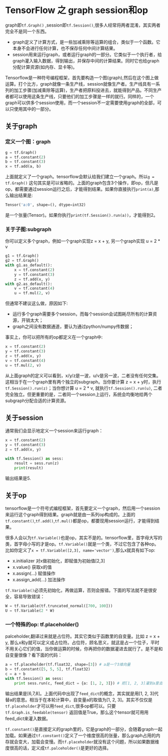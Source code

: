 # TensorFlow 之 graph session和op

graph即`tf.Graph()` ,session即`tf.Session()`,很多人经常将两者混淆，其实两者完全不是同一个东西。

- graph定义了计算方式，是一些加减乘除等运算的组合，类似于一个函数。它本身不会进行任何计算，也不保存任何中间计算结果。
- session用来运行graph，或者运行graph的一部分。它类似于一个执行者，给graph灌入输入数据，得到输出，并保存中间的计算结果。同时它也给graph分配计算资源(如内存、显卡等)。

Tensorflow是一种符号编程框架，首先要构造一个图(graph),然后在这个图上做运算。打个比方，graph就像一条生产线，session就像生产者。生产线具有一系列的加工步骤(加减乘除等运算)，生产者把原料投进去，就能得到产品。不同生产者都可以使用这条生产线，只要他们的加工步骤是一样的就行。同样的，一个graph可以供多个session使用，而一个session不一定需要使用graph的全部，可以只使用其中的一部分。

## 关于graph

### 定义一个图：graph

```python
g = tf.Graph()
a = tf.constant(2)
b = tf.constant(3)
x = tf.add(a, b)
```

上面就定义了一个graph。tensorflow会默认给我们建立一个graph。所以`g = tf.Graph()` 这句其实是可以省略的。上面的graph包含3个操作，即op，但凡是op，都需要通过session运行之后，才能得到结果。如果你直接执行`print(a)`,那么输出结果是:

```python
Tensor('a:0', shape=(), dtype=int32)
```

是一个张量(Tensor)。如果你执行`print(tf.Session().run(a))`，才能得到2。

### 关于子图:subgraph

你可以定义多个graph，例如一个graph实现z = x + y, 另一个graph实现 u = 2 * v

```python
g1 = tf.Graph()
g2 = tf.Graph()
with g1.as_default():
    x = tf.constant(2)
    y = tf.constant(3)
    z = tf.add(x, y)
with g2.as_default():
    v = tf.constant(4)
    u = tf.mul(2, v)
```

但通常不建议这么做，原因如下:

- 运行多个graph需要多个session，而每个session会试图耗尽所有的计算资源，开销太大；
- graph之间没有数据通道，要认为通过python/numpy传数据；

事实上，你可以把所有的op都定义在一个graph中:

```python
x = tf.constant(2)
y = tf.constant(3)
z = tf.add(x, y)
v = tf.constant(4)
u = tf.mul(2, v)
```

从上面graph的定义可以看到，x/y/z是一波，u/v是另一波，二者没有任何交集。这相当于在一个graph里有两个独立的subgraph。当你要计算 z = x + y时，执行`tf.Session().run(z)`；当你想计算 u = 2 * v, 就执行`tf.Session().run(u)`, 二者完全独立。但更重要的是，二者同一个session上运行，系统会均衡地给两个subgraph分配合适的计算资源。

## 关于session

通常我们会显示地定义一个session来运行graph：

```python
x = tf.constant(2)
y = tf.constant(3)
z = tf.add(x, y)

with tf.Session() as sess:
    result = sess.run(z)
    print(result)
```

输出结果是5.

## 关于op

tensorflow是一个符号式编程框架，首先要定义一个graph，然后用一个session来运行这个graph得到结果。graph就是由一系列op构成的。上面的`tf.constant()`,`tf.add()`,`tf.mul()`都是op，都要现用session运行，才能得到结果。

很多人会以为`tf.Variable()`也是op，其实不是的。tensorflow里，首字母大写的类，首字母小写的才是op。`tf.Variable()`就是一个类，不过它包含了各种op。比如你定义了`x = tf.Variable([2,3], name='vector')`,那么x就具有如下op:

- x.initializer 对x做初始化，即赋值为初始值[2,3]
- x.value() 获取x的值
- x.assign(...) 赋值操作
- x.assign_add(...) 加法操作

`tf.Variable()`必须先初始化，再做运算，否则会报错。下面的写法就不是很安全，容易导致错误：

```python
W = tf.Variable(tf.truncated_normal([700, 100]))
U = tf.Variable(2 * W)
```

### 一个特殊的op: tf.placeholder()

palceholder,翻译过来就是占位符。其实它类似于函数里的自变量。比如 z = x + y, 那么x和y就可以定义成占位符。占位符，顾名思义，就这是占一个位子，平时不用关心它们的值，当你做运算的时候，你再把你的数据灌进去就行了。是不是和自变量很像？看下面的代码：

```python
a = tf.placeholder(tf.float32, shape=[3]) # a是一个3维向量
b = tf.constant([5, 5, 5], tf.float32)
c = a + b
with tf.Session() as sess:
    print sess.run(c, feed_dict = {a: [1, 2, 3]}) # 把[1, 2, 3]灌到a里去
```

输出结果是[6,7,8]。上面代码中出现了`feed_dict`的概念，其实就是用[1, 2, 3]代替a的意思。相当于在本轮计算中，自变量a的取值为[1, 2, 3]。其实不仅仅是`tf.placeholder`才可以用`feed_dict`,很多op都可以。只要 `tf.Graph.is_feedable(tensor)` 返回值是True，那么这个tensor就可用用feed_dict来灌入数据。

`tf.constant()`是直接定义的graph里的，它是graph的一部分，会随着graph一起加载。如果通过`tf.constant()`定义了一个维度很高的张量，那么graph占用的内存就会变大，加载会变慢。而`tf.placeholder`就没有这个问题，所以如果数据维度很高的话，定义成`tf.palceholder()`是更好的选择。